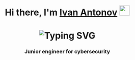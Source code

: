 <h1 align="center">Hi there, I'm <a href="https://goo.su/oGOqm3s" target="_blank">Ivan Antonov</a> 
<img src="https://github.com/blackcater/blackcater/raw/main/images/Hi.gif" height="32"/></h1>
<h1 align="center"
    <a href="https://git.io/typing-svg"><img src="https://readme-typing-svg.demolab.com?font=Fira+Code&pause=1000&color=5DF776&center=%D0%9B%D0%9E%D0%96%D0%AC&vCenter=%D0%9B%D0%9E%D0%96%D0%AC&repeat=%D0%B8%D1%81%D1%82%D0%B8%D0%BD%D0%BD%D1%8B%D0%B9&width=435&lines=Junior+engineer+for+cybersecurity" alt="Typing SVG" /></a></h1>
<h3 align="center">Junior engineer for cybersecurity</h3>
